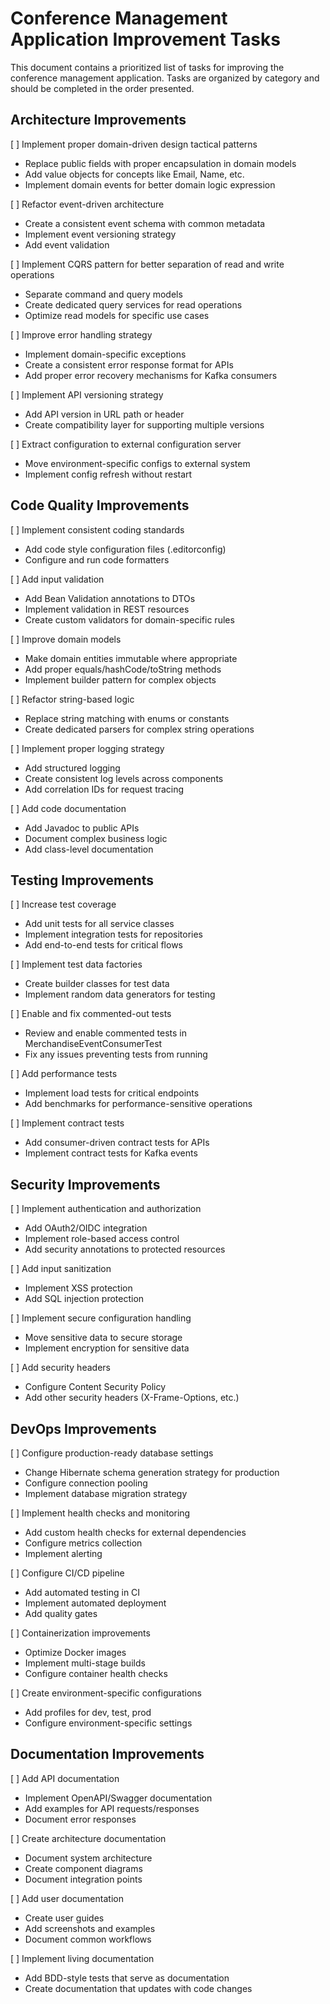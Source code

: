# Conference Management Application Improvement Tasks

This document contains a prioritized list of tasks for improving the conference management application. Tasks are organized by category and should be completed in the order presented.

## Architecture Improvements

[ ] Implement proper domain-driven design tactical patterns
   - Replace public fields with proper encapsulation in domain models
   - Add value objects for concepts like Email, Name, etc.
   - Implement domain events for better domain logic expression

[ ] Refactor event-driven architecture
   - Create a consistent event schema with common metadata
   - Implement event versioning strategy
   - Add event validation

[ ] Implement CQRS pattern for better separation of read and write operations
   - Separate command and query models
   - Create dedicated query services for read operations
   - Optimize read models for specific use cases

[ ] Improve error handling strategy
   - Implement domain-specific exceptions
   - Create a consistent error response format for APIs
   - Add proper error recovery mechanisms for Kafka consumers

[ ] Implement API versioning strategy
   - Add API version in URL path or header
   - Create compatibility layer for supporting multiple versions

[ ] Extract configuration to external configuration server
   - Move environment-specific configs to external system
   - Implement config refresh without restart

## Code Quality Improvements

[ ] Implement consistent coding standards
   - Add code style configuration files (.editorconfig)
   - Configure and run code formatters

[ ] Add input validation
   - Add Bean Validation annotations to DTOs
   - Implement validation in REST resources
   - Create custom validators for domain-specific rules

[ ] Improve domain models
   - Make domain entities immutable where appropriate
   - Add proper equals/hashCode/toString methods
   - Implement builder pattern for complex objects

[ ] Refactor string-based logic
   - Replace string matching with enums or constants
   - Create dedicated parsers for complex string operations

[ ] Implement proper logging strategy
   - Add structured logging
   - Create consistent log levels across components
   - Add correlation IDs for request tracing

[ ] Add code documentation
   - Add Javadoc to public APIs
   - Document complex business logic
   - Add class-level documentation

## Testing Improvements

[ ] Increase test coverage
   - Add unit tests for all service classes
   - Implement integration tests for repositories
   - Add end-to-end tests for critical flows

[ ] Implement test data factories
   - Create builder classes for test data
   - Implement random data generators for testing

[ ] Enable and fix commented-out tests
   - Review and enable commented tests in MerchandiseEventConsumerTest
   - Fix any issues preventing tests from running

[ ] Add performance tests
   - Implement load tests for critical endpoints
   - Add benchmarks for performance-sensitive operations

[ ] Implement contract tests
   - Add consumer-driven contract tests for APIs
   - Implement contract tests for Kafka events

## Security Improvements

[ ] Implement authentication and authorization
   - Add OAuth2/OIDC integration
   - Implement role-based access control
   - Add security annotations to protected resources

[ ] Add input sanitization
   - Implement XSS protection
   - Add SQL injection protection

[ ] Implement secure configuration handling
   - Move sensitive data to secure storage
   - Implement encryption for sensitive data

[ ] Add security headers
   - Configure Content Security Policy
   - Add other security headers (X-Frame-Options, etc.)

## DevOps Improvements

[ ] Configure production-ready database settings
   - Change Hibernate schema generation strategy for production
   - Configure connection pooling
   - Implement database migration strategy

[ ] Implement health checks and monitoring
   - Add custom health checks for external dependencies
   - Configure metrics collection
   - Implement alerting

[ ] Configure CI/CD pipeline
   - Add automated testing in CI
   - Implement automated deployment
   - Add quality gates

[ ] Containerization improvements
   - Optimize Docker images
   - Implement multi-stage builds
   - Configure container health checks

[ ] Create environment-specific configurations
   - Add profiles for dev, test, prod
   - Configure environment-specific settings

## Documentation Improvements

[ ] Add API documentation
   - Implement OpenAPI/Swagger documentation
   - Add examples for API requests/responses
   - Document error responses

[ ] Create architecture documentation
   - Document system architecture
   - Create component diagrams
   - Document integration points

[ ] Add user documentation
   - Create user guides
   - Add screenshots and examples
   - Document common workflows

[ ] Implement living documentation
   - Add BDD-style tests that serve as documentation
   - Create documentation that updates with code changes
